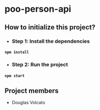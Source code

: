 # poo-person-api

## How to initialize this project?

- ### Step 1: Install  the dependencies

#### `npm install`

- ### Step 2: Run the project

#### `npm start`

## Project members

- Douglas Volcato
